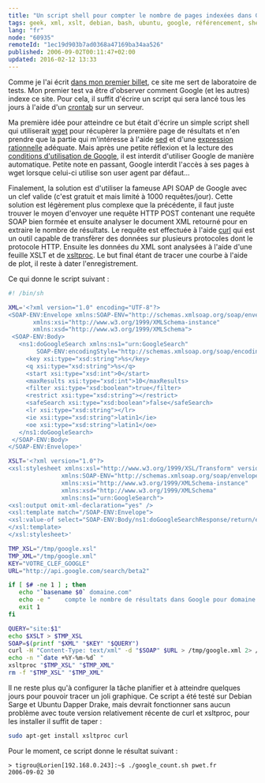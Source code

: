 ```yaml
---
title: "Un script shell pour compter le nombre de pages indexées dans Google"
tags: geek, xml, xslt, debian, bash, ubuntu, google, référencement, shell
lang: "fr"
node: "60935"
remoteId: "1ec19d903b7ad0368a47169ba34aa526"
published: 2006-09-02T00:11:47+02:00
updated: 2016-02-12 13:33
---
```

 
Comme je l'ai écrit [dans mon premier billet](/post/ouverture), ce site me sert
de laboratoire de tests. Mon premier test va être d'observer comment Google (et
les autres) indexe ce site. Pour cela, il suffit d'écrire un script qui sera
lancé tous les jours à l'aide d'un
[crontab](http://pwet.fr/man/linux/formats/crontab) sur un serveur.

 
Ma première idée pour atteindre ce but était d'écrire un simple script shell qui
utiliserait [wget](http://pwet.fr/man/linux/commandes/wget) pour récupèrer la
première page de résultats et n'en prendre que la partie qui m'intéresse à
l'aide [sed](http://pwet.fr/man/linux/commandes/sed) et d'une [expression
rationnelle](http://pwet.fr/man/linux/conventions/regex) adéquate. Mais après
une petite réflexion et la lecture des [conditions d'utilisation de
Google](http://www.google.fr/accounts/TOS), il est interdit d'utiliser Google de
manière automatique. Petite note en passant, Google interdit l'accès à ses pages
à wget lorsque celui-ci utilise son user agent par défaut...

 
Finalement, la solution est d'utiliser la fameuse API SOAP de Google avec un
clef valide (c'est gratuit et mais limité à 1000 requêtes/jour). Cette solution
est légèrement plus complexe que la précédente, il faut juste trouver le moyen
d'envoyer une requête HTTP POST contenant une requête SOAP bien formée et
ensuite analyser le document XML retourné pour en extraire le nombre de
résultats. Le requête est effectuée à l'aide
[curl](http://pwet.fr/man/linux/commandes/curl) qui est un outil capable de
transfèrer des données sur plusieurs protocoles dont le protocole HTTP. Ensuite
les données du XML sont analysées à l'aide d'une feuille XSLT et de
[xsltproc](http://pwet.fr/man/linux/commandes/xsltproc). Le but final étant de
tracer une courbe à l'aide de plot, il reste à dater l'enregistrement.

 
Ce qui donne le script suivant :

 ``` bash
#! /bin/sh

XML='<?xml version="1.0" encoding="UTF-8"?>
<SOAP-ENV:Envelope xmlns:SOAP-ENV="http://schemas.xmlsoap.org/soap/envelope/"
        xmlns:xsi="http://www.w3.org/1999/XMLSchema-instance"
        xmlns:xsd="http://www.w3.org/1999/XMLSchema">
  <SOAP-ENV:Body>
    <ns1:doGoogleSearch xmlns:ns1="urn:GoogleSearch" 
         SOAP-ENV:encodingStyle="http://schemas.xmlsoap.org/soap/encoding/">
      <key xsi:type="xsd:string">%s</key>
      <q xsi:type="xsd:string">%s</q>
      <start xsi:type="xsd:int">0</start>
      <maxResults xsi:type="xsd:int">10</maxResults>
      <filter xsi:type="xsd:boolean">true</filter>
      <restrict xsi:type="xsd:string"></restrict>
      <safeSearch xsi:type="xsd:boolean">false</safeSearch>
      <lr xsi:type="xsd:string"></lr>
      <ie xsi:type="xsd:string">latin1</ie>
      <oe xsi:type="xsd:string">latin1</oe>
    </ns1:doGoogleSearch>
  </SOAP-ENV:Body>
</SOAP-ENV:Envelope>'

XSLT='<?xml version="1.0"?>
<xsl:stylesheet xmlns:xsl="http://www.w3.org/1999/XSL/Transform" version="1.0"
                xmlns:SOAP-ENV="http://schemas.xmlsoap.org/soap/envelope/"
                xmlns:xsi="http://www.w3.org/1999/XMLSchema-instance"
                xmlns:xsd="http://www.w3.org/1999/XMLSchema"
                xmlns:ns1="urn:GoogleSearch">
<xsl:output omit-xml-declaration="yes" /> 
<xsl:template match="/SOAP-ENV:Envelope">
<xsl:value-of select="SOAP-ENV:Body/ns1:doGoogleSearchResponse/return/estimatedTotalResultsCount/text()" />
</xsl:template>
</xsl:stylesheet>'

TMP_XSL="/tmp/google.xsl"
TMP_XML="/tmp/google.xml"
KEY="VOTRE_CLEF_GOOGLE"
URL="http://api.google.com/search/beta2"

if [ $# -ne 1 ] ; then
    echo "`basename $0` domaine.com"
    echo -e "    compte le nombre de résultats dans Google pour domaine.com"
    exit 1
fi

QUERY="site:$1"
echo $XSLT > $TMP_XSL
SOAP=$(printf "$XML" "$KEY" "$QUERY")
curl -H "Content-Type: text/xml" -d "$SOAP" $URL > /tmp/google.xml 2> /dev/null
echo -n "`date +%Y-%m-%d` "
xsltproc "$TMP_XSL" "$TMP_XML"
rm -f "$TMP_XSL" "$TMP_XML"
```

 
Il ne reste plus qu'à configurer la tâche planifier et à atteindre quelques
jours pour pouvoir tracer un joli graphique. Ce script a été testé sur Debian
Sarge et Ubuntu Dapper Drake, mais devrait fonctionner sans aucun problème avec
toute version relativement récente de curl et xsltproc, pour les installer il
suffit de taper :

 ``` bash
sudo apt-get install xsltproc curl
```
 
Pour le moment, ce script donne le résultat suivant :

 ``` 
> tigrou@Lorien[192.168.0.243]:~$ ./google_count.sh pwet.fr
2006-09-02 30
```
